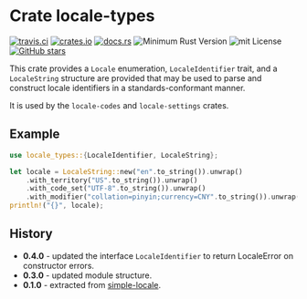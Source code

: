 # Crate locale-types

[![travis.ci](https://travis-ci.org/johnstonskj/locale-types.svg?branch=master)](https://travis-ci.org/johnstonskj/locale-types)
[![crates.io](https://img.shields.io/crates/v/locale-types.svg)](https://crates.io/crates/locale-types)
[![docs.rs](https://docs.rs/locale-types/badge.svg)](https://docs.rs/locale-types)
![Minimum Rust Version](https://img.shields.io/badge/Min%20Rust-1.34-green.svg)
![mit License](https://img.shields.io/badge/license-mit-118811.svg)
[![GitHub stars](https://img.shields.io/github/stars/johnstonskj/locale-types.svg)](https://github.com/johnstonskj/locale-types/stargazers)

This crate provides a `Locale` enumeration, `LocaleIdentifier` trait, and a 
`LocaleString` structure are provided that may be used to parse and construct 
locale identifiers in a standards-conformant manner.

It is used by the `locale-codes` and `locale-settings` crates.

## Example

```rust
use locale_types::{LocaleIdentifier, LocaleString};

let locale = LocaleString::new("en".to_string()).unwrap()
    .with_territory("US".to_string()).unwrap()
    .with_code_set("UTF-8".to_string()).unwrap()
    .with_modifier("collation=pinyin;currency=CNY".to_string()).unwrap();
println!("{}", locale);
```

## History

* **0.4.0** - updated the interface `LocaleIdentifier` to return LocaleError on constructor errors.
* **0.3.0** - updated module structure.
* **0.1.0** - extracted from [simple-locale](https://github.com/johnstonskj/simple-locale).
